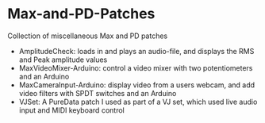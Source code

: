 # Max-and-PD-Patches
Collection of miscellaneous Max and PD patches   


* AmplitudeCheck: loads in and plays an audio-file, and displays the RMS and Peak amplitude values
* MaxVideoMixer-Arduino: control a video mixer with two potentiometers and an Arduino
* MaxCameraInput-Arduino: display video from a users webcam, and add video filters with SPDT switches and an Arduino 
* VJSet: A PureData patch I used as part of a VJ set, which used live audio input and MIDI keyboard control
